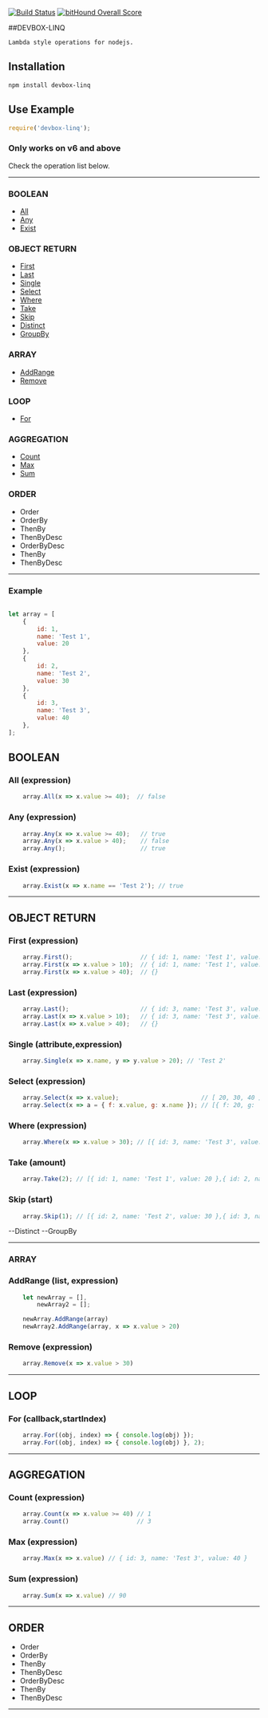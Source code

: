 
[![Build Status](https://travis-ci.org/rafael-pinho/LinqJs.svg?branch=master)](https://travis-ci.org/rafael-pinho/module-proxy)
[![bitHound Overall Score](https://www.bithound.io/github/GustavoMaritan/LinqJs/badges/score.svg)](https://www.bithound.io/github/GustavoMaritan/LinqJs)

##DEVBOX-LINQ

    Lambda style operations for nodejs.

## Installation

    npm install devbox-linq

## Use Example

```javascript
require('devbox-linq');
```

### Only works on v6 and above ####

Check the operation list below.

---------------------------------------

### BOOLEAN

* [All](#all-expression)
* [Any](#any-expression)
* [Exist](#exist-expression)

### OBJECT RETURN

* [First](#first-expression)
* [Last](#last-expression)
* [Single](#where-attribute-expression)
* [Select](#select-expression)
* [Where](#where-expression)
* [Take](#take-amount)
* [Skip](#skip-start)
* [Distinct](#distinct-expression)
* [GroupBy](#groupby-expression)

### ARRAY

* [AddRange](#addrange-list-expression)
* [Remove](#remove-expression)

### LOOP

* [For](#for-callback-starts-index)

### AGGREGATION

* [Count](#count-expression)
* [Max](#max-expression)
* [Sum](#sum-expression)

### ORDER

- Order
- OrderBy
 - ThenBy
 - ThenByDesc
- OrderByDesc 
 - ThenBy
 - ThenByDesc

---------------------------------------

### Example
```javascript

let array = [
    {
        id: 1,
        name: 'Test 1',
        value: 20
    },
    {
        id: 2,
        name: 'Test 2',
        value: 30
    },
    {
        id: 3,
        name: 'Test 3',
        value: 40
    },
];

```

## BOOLEAN

### All (expression)
```javascript
    array.All(x => x.value >= 40);  // false
``` 

### Any (expression)
```javascript
    array.Any(x => x.value >= 40);   // true
    array.Any(x => x.value > 40);    // false
    array.Any();                     // true
``` 

### Exist (expression)
```javascript
    array.Exist(x => x.name == 'Test 2'); // true
``` 

---------------------------------------

## OBJECT RETURN

### First (expression)
```javascript
    array.First();                   // { id: 1, name: 'Test 1', value: 20 }
    array.First(x => x.value > 10);  // { id: 1, name: 'Test 1', value: 20 }
    array.First(x => x.value > 40);  // {}

``` 

### Last (expression)
```javascript
    array.Last();                    // { id: 3, name: 'Test 3', value: 40 }
    array.Last(x => x.value > 10);   // { id: 3, name: 'Test 3', value: 40 }
    array.Last(x => x.value > 40);   // {}

``` 

### Single (attribute,expression)
```javascript
    array.Single(x => x.name, y => y.value > 20); // 'Test 2'
```

### Select (expression)
```javascript
    array.Select(x => x.value);                       // [ 20, 30, 40 ]
    array.Select(x => a = { f: x.value, g: x.name }); // [{ f: 20, g: 'Test 1' },{ f: 30, g: 'Test 2' },{ f: 40, g: 'Test 3' }]
``` 

### Where (expression)
```javascript
    array.Where(x => x.value > 30); // [{ id: 3, name: 'Test 3', value: 40 }]
```

### Take (amount)
```javascript
    array.Take(2); // [{ id: 1, name: 'Test 1', value: 20 },{ id: 2, name: 'Test 2', value: 30 }]
```

### Skip (start)
```javascript
    array.Skip(1); // [{ id: 2, name: 'Test 2', value: 30 },{ id: 3, name: 'Test 3', value: 40 }]
```

--Distinct
--GroupBy

---------------------------------------

### ARRAY

### AddRange (list, expression)
```javascript
    let newArray = [],
        newArray2 = [];

    newArray.AddRange(array)
    newArray2.AddRange(array, x => x.value > 20)
```

### Remove (expression)
```javascript
    array.Remove(x => x.value > 30)
``` 

---------------------------------------

## LOOP

### For (callback,startIndex)
```javascript
    array.For((obj, index) => { console.log(obj) });
    array.For((obj, index) => { console.log(obj) }, 2);
``` 

---------------------------------------

## AGGREGATION

### Count (expression)
```javascript
    array.Count(x => x.value >= 40) // 1
    array.Count()                   // 3
``` 
### Max (expression)
```javascript
    array.Max(x => x.value) // { id: 3, name: 'Test 3', value: 40 }
``` 
### Sum (expression)
```javascript
    array.Sum(x => x.value) // 90
```

---------------------------------------

## ORDER

- Order
- OrderBy
 - ThenBy
 - ThenByDesc
- OrderByDesc 
 - ThenBy
 - ThenByDesc

---------------------------------------


